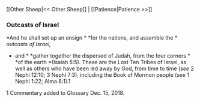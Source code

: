 [[Other Sheep|<< Other Sheep]]  |  [[Patience|Patience >>]]

### Outcasts of Israel

*And he shall set up an ensign *
*for the nations, and assemble the *
*outcasts of Israel,*
* and *
*gather together the dispersed of Judah, from the four corners *
*of the earth *(Isaiah 5:5). These are the Lost Ten Tribes of Israel, as well as others who have been led away by God, from time to time (*see* 2 Nephi 12:10; 3 Nephi 7:3), including the Book of Mormon people (*see* 1 Nephi 1:22; Alma 8:1).1



1 Commentary added to Glossary Dec. 15, 2018.